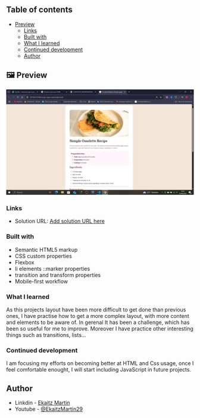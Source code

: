 ## Table of contents

- [Preview](#-preview)
  - [Links](#links)
  - [Built with](#built-with)
  - [What I learned](#what-i-learned)
  - [Continued development](#continued-development)
  - [Author](#author)

## 🖼 Preview

![Preview del proyecto](assets/images/preview.png)

### Links

- Solution URL: [Add solution URL here](http://127.0.0.1:5500/recipe-page-main/index.html)

### Built with

- Semantic HTML5 markup
- CSS custom properties
- Flexbox
- li elements ::marker properties
- transition and transform properties
- Mobile-first workflow

### What I learned

As this projects layout have been more difficult to get done than previous ones, I have practise how to get a more complex layout, with more content and elements to be aware of. In gerenal It has been a challenge, which has been so useful for me to improve. Moreover I have practice other interesting things such as transitions, lists...

### Continued development

I am focusing my efforts on becoming better at HTML and Css usage, once I feel comfortable enought, I will start including JavaScript in future projects.



## Author

- Linkdin - [Ekaitz Martin](https://www.linkedin.com/in/ekaitz-martin-23367727a/)
- Youtube - [@EkaitzMartin29](https://www.youtube.com/@EkaitzMartin29)